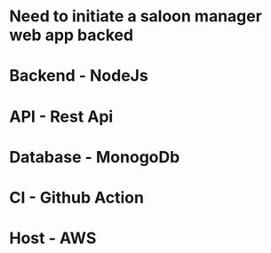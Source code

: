 # Need to initiate a saloon manager web app backed

# Backend - NodeJs
# API - Rest Api
# Database - MonogoDb
# CI - Github Action
# Host - AWS
